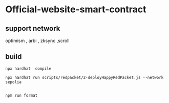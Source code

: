 # Official-website-smart-contract

## support network
optimism , arbi , zksync ,scroll 


## build 
```
npx hardhat  compile

npx hardhat run scripts/redpacket/2-deployHappyRedPacket.js --network sepolia


npm run format

```